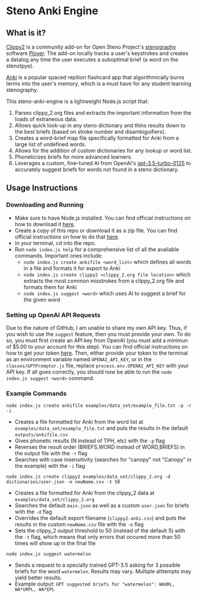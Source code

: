 # Steno Anki Engine
## What is it?
[Clippy2](https://github.com/Josiah-tan/plover_clippy_2) is a community add-on for Open Steno Project's [stenography](https://en.wikipedia.org/wiki/Stenotype) software [Plover](https://github.com/openstenoproject/plover). The add-on locally tracks a user's keystrokes and creates a datalog any time the user executes a suboptimal brief (a word on the stenotpye).

[Anki](https://github.com/ankitects/anki) is a popular spaced repition flashcard app that algorithmically burns terms into the user's memory, which is a must have for any student learning stenography.

This steno-anki-engine is a lightweight Node.js script that:
1. Parses clippy_2.org files and extracts the important information from the loads of extraneous data.
2. Allows quick look-up in any steno dictionary and thins results down to the best briefs (based on stroke number and disambiguifiers).
3. Creates a word-brief map file specifically formatted for Anki from a large list of undefined words.
4. Allows for the addition of custom dictionaries for any lookup or word list.
5. Phoneticizes briefs for more advanced learners.
6. Leverages a custom, fine-tuned AI from OpenAI's [gpt-3.5-turbo-0125](https://platform.openai.com/docs/models/gpt-3-5-turbo) to accurately suggest briefs for words not found in a steno dictionary.

## Usage Instructions
### Downloading and Running
- Make sure to have Node.js installed. You can find official instructions on how to download it [here](https://nodejs.org/en/learn/getting-started/how-to-install-nodejs).
- Create a copy of this repo or download it as a zip file. You can find official instructions on how to do that [here](https://docs.github.com/en/get-started/start-your-journey/downloading-files-from-github). 
- In your terminal, cd into the repo.
- Run `node index.js help` for a comprehensive list of all the avaliable commands. Important ones include:
  - `node index.js create ankifile <word_list>` which defines all words in a file and formats it for export to Anki
  - `node index.js create clippy2 <clippy_2.org file location>` which extracts the most common misstrokes from a clippy_2.org file and formats them for Anki
  - `node index.js suggest <word>` which uses AI to suggest a brief for the given word

### Setting up OpenAI API Requests
 Due to the nature of GitHub, I am unable to share my own API key. Thus, if you wish to use the `suggest` feature, then you must provide your own. To do so, you must first create an API key from OpenAI (you must add a minimun of $5.00 to your account for this step). You can find official instructions on how to get your token [here](https://platform.openai.com/api-keys). Then, either provide your token to the terminal as an environment variable named `OPENAI_API_KEY`, or in the `classes/GPTPrompter.js` file, replace `process.env.OPENAI_API_KEY` with your API key. If all goes correctly, you should now be able to run the `node index.js suggest <word>` command.

### Example Commands

`node index.js create ankifile examples/data_set/example_file.txt -p -r -i`
- Creates a file formatted for Anki from the word list at `examples/data_set/example_file.txt` and puts the results in the default `outputs/ankifile.csv`
- Gives phonetic results (N instead of TPH, etc) with the `-p` flag
- Reverses the result order (BRIEFS,WORD instead of WORD,BRIEFS) in the output file with the `-r` flag
- Searches with case insensitivity (searches for "canopy" not "Canopy" in the example) with the `-i` flag

`node index.js create clippy2 examples/data_set/clippy_2.org -d dictionaries/user.json -e newName.csv -t 50`
- Creates a file formatted for Anki from the clippy_2 data at `examples/data_set/clippy_2.org`
- Searches the default `main.json` as well as a custom `user.json` for briefs with the `-d` flag
- Overrides the default export filename (`clippy2-anki.csv`) and puts the results in the custom `newName.csv` file with the `-e` flag
- Sets the clippy_2 output threshold to 50 (instead of the default 5) with the `-t` flag, which means that only errors that occured more than 50 times will show up in the final file

`node index.js suggest watermelon`
- Sends a request to a specially trained GPT-3.5 asking for 3 possible briefs for the word `watermelon`. Results may vary. Multiple atttempts may yield better results.
- Example output: `GPT suggested briefs for "watermelon": WAURL, WA*URPL, WA*EPL`
